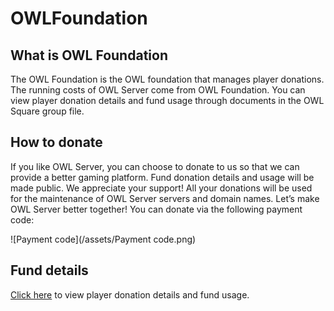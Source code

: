 # OWLFoundation

## What is OWL Foundation

The OWL Foundation is the OWL foundation that manages player donations. The running costs of OWL Server come from OWL Foundation. You can view player donation details and fund usage through documents in the OWL Square group file.

## How to donate

If you like OWL Server, you can choose to donate to us so that we can provide a better gaming platform. Fund donation details and usage will be made public. We appreciate your support! All your donations will be used for the maintenance of OWL Server servers and domain names. Let’s make OWL Server better together! You can donate via the following payment code:

![Payment code](/assets/Payment code.png)

## Fund details
[Click here](https://lib.kupars.top/finance/) to view player donation details and fund usage.